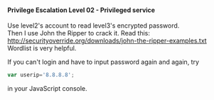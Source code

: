 #### Privilege Escalation Level 02 - Privileged service

Use level2's account to read level3's encrypted password.  
Then I use John the Ripper to crack it. Read this: <http://securityoverride.org/downloads/john-the-ripper-examples.txt>  
Wordlist is very helpful.
  
If you can't login and have to input password again and again, try
```javascript
var userip='8.8.8.8';
```
in your JavaScript console. 
